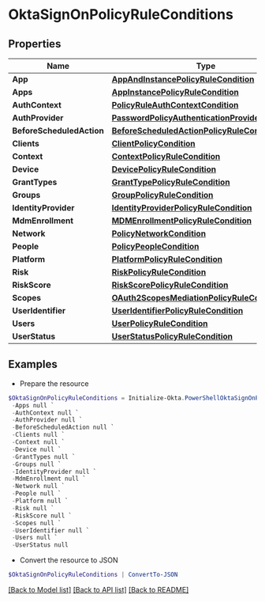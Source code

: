 # OktaSignOnPolicyRuleConditions
## Properties

Name | Type | Description | Notes
------------ | ------------- | ------------- | -------------
**App** | [**AppAndInstancePolicyRuleCondition**](AppAndInstancePolicyRuleCondition.md) |  | [optional] 
**Apps** | [**AppInstancePolicyRuleCondition**](AppInstancePolicyRuleCondition.md) |  | [optional] 
**AuthContext** | [**PolicyRuleAuthContextCondition**](PolicyRuleAuthContextCondition.md) |  | [optional] 
**AuthProvider** | [**PasswordPolicyAuthenticationProviderCondition**](PasswordPolicyAuthenticationProviderCondition.md) |  | [optional] 
**BeforeScheduledAction** | [**BeforeScheduledActionPolicyRuleCondition**](BeforeScheduledActionPolicyRuleCondition.md) |  | [optional] 
**Clients** | [**ClientPolicyCondition**](ClientPolicyCondition.md) |  | [optional] 
**Context** | [**ContextPolicyRuleCondition**](ContextPolicyRuleCondition.md) |  | [optional] 
**Device** | [**DevicePolicyRuleCondition**](DevicePolicyRuleCondition.md) |  | [optional] 
**GrantTypes** | [**GrantTypePolicyRuleCondition**](GrantTypePolicyRuleCondition.md) |  | [optional] 
**Groups** | [**GroupPolicyRuleCondition**](GroupPolicyRuleCondition.md) |  | [optional] 
**IdentityProvider** | [**IdentityProviderPolicyRuleCondition**](IdentityProviderPolicyRuleCondition.md) |  | [optional] 
**MdmEnrollment** | [**MDMEnrollmentPolicyRuleCondition**](MDMEnrollmentPolicyRuleCondition.md) |  | [optional] 
**Network** | [**PolicyNetworkCondition**](PolicyNetworkCondition.md) |  | [optional] 
**People** | [**PolicyPeopleCondition**](PolicyPeopleCondition.md) |  | [optional] 
**Platform** | [**PlatformPolicyRuleCondition**](PlatformPolicyRuleCondition.md) |  | [optional] 
**Risk** | [**RiskPolicyRuleCondition**](RiskPolicyRuleCondition.md) |  | [optional] 
**RiskScore** | [**RiskScorePolicyRuleCondition**](RiskScorePolicyRuleCondition.md) |  | [optional] 
**Scopes** | [**OAuth2ScopesMediationPolicyRuleCondition**](OAuth2ScopesMediationPolicyRuleCondition.md) |  | [optional] 
**UserIdentifier** | [**UserIdentifierPolicyRuleCondition**](UserIdentifierPolicyRuleCondition.md) |  | [optional] 
**Users** | [**UserPolicyRuleCondition**](UserPolicyRuleCondition.md) |  | [optional] 
**UserStatus** | [**UserStatusPolicyRuleCondition**](UserStatusPolicyRuleCondition.md) |  | [optional] 

## Examples

- Prepare the resource
```powershell
$OktaSignOnPolicyRuleConditions = Initialize-Okta.PowerShellOktaSignOnPolicyRuleConditions  -App null `
 -Apps null `
 -AuthContext null `
 -AuthProvider null `
 -BeforeScheduledAction null `
 -Clients null `
 -Context null `
 -Device null `
 -GrantTypes null `
 -Groups null `
 -IdentityProvider null `
 -MdmEnrollment null `
 -Network null `
 -People null `
 -Platform null `
 -Risk null `
 -RiskScore null `
 -Scopes null `
 -UserIdentifier null `
 -Users null `
 -UserStatus null
```

- Convert the resource to JSON
```powershell
$OktaSignOnPolicyRuleConditions | ConvertTo-JSON
```

[[Back to Model list]](../README.md#documentation-for-models) [[Back to API list]](../README.md#documentation-for-api-endpoints) [[Back to README]](../README.md)

